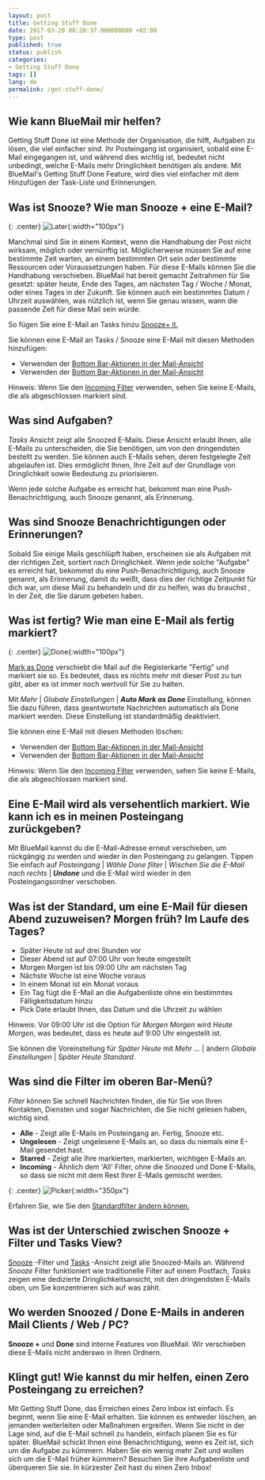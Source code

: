 ```yaml
---
layout: post
title: Getting Stuff Done
date: 2017-03-20 08:28:37.000000000 +02:00
type: post
published: true
status: publish
categories:
- Getting Stuff Done
tags: []
lang: de
permalink: /get-stuff-done/
---
```


## Wie kann BlueMail mir helfen?

Getting Stuff Done ist eine Methode der Organisation, die hilft, Aufgaben zu lösen, die viel einfacher sind. Ihr Posteingang ist organisiert, sobald eine E-Mail eingegangen ist, und während dies wichtig ist, bedeutet nicht unbedingt, welche E-Mails mehr Dringlichkeit benötigen als andere. Mit BlueMail's Getting Stuff Done Feature, wird dies viel einfacher mit dem Hinzufügen der Task-Liste und Erinnerungen.

## Was ist Snooze? Wie man Snooze + eine E-Mail?

{: .center}
![Later](/assets/ic_action_later-.png){:width="100px"}

Manchmal sind Sie in einem Kontext, wenn die Handhabung der Post nicht wirksam, möglich oder vernünftig ist. Möglicherweise müssen Sie auf eine bestimmte Zeit warten, an einem bestimmten Ort sein oder bestimmte Ressourcen oder Voraussetzungen haben. Für diese E-Mails können Sie die Handhabung verschieben. BlueMail hat bereit gemacht Zeitrahmen für Sie gesetzt: später heute, Ende des Tages, am nächsten Tag / Woche / Monat, oder eines Tages in der Zukunft. Sie können auch ein bestimmtes Datum / Uhrzeit auswählen, was nützlich ist, wenn Sie genau wissen, wann die passende Zeit für diese Mail sein würde.

So fügen Sie eine E-Mail an Tasks hinzu [Snooze+ it.](/mark-an-email-as-later/)

Sie können eine E-Mail an Tasks / Snooze eine E-Mail mit diesen Methoden hinzufügen:

* Verwenden der [Bottom Bar-Aktionen in der Mail-Ansicht](/bottom-bar-options-type-mail/)
* Verwenden der [Bottom Bar-Aktionen in der Mail-Ansicht](/bottom-bar-options-type-mail/)

Hinweis: Wenn Sie den [Incoming Filter](/top-bar-left-triangle-menu/) verwenden, sehen Sie keine E-Mails, die als abgeschlossen markiert sind.

## Was sind Aufgaben?

*Tasks* Ansicht zeigt alle Snoozed E-Mails. Diese Ansicht erlaubt Ihnen, alle E-Mails zu unterscheiden, die Sie benötigen, um von den dringendsten bestellt zu werden. Sie können auch E-Mails sehen, deren festgelegte Zeit abgelaufen ist. Dies ermöglicht Ihnen, Ihre Zeit auf der Grundlage von Dringlichkeit sowie Bedeutung zu priorisieren.

Wenn jede solche Aufgabe es erreicht hat, bekommt man eine Push-Benachrichtigung, auch Snooze genannt, als Erinnerung.

## Was sind Snooze Benachrichtigungen oder Erinnerungen?

Sobald Sie einige Mails geschlüpft haben, erscheinen sie als Aufgaben mit der richtigen Zeit, sortiert nach Dringlichkeit. Wenn jede solche "Aufgabe" es erreicht hat, bekommst du eine Push-Benachrichtigung, auch Snooze genannt, als Erinnerung, damit du weißt, dass dies der richtige Zeitpunkt für dich war, um diese Mail zu behandeln und dir zu helfen, was du brauchst , In der Zeit, die Sie darum gebeten haben.

## Was ist fertig? Wie man eine E-Mail als fertig markiert?

{: .center}
![Done](/assets/ic_action_done.png){:width="100px"}

[Mark as Done](/mark-an-email-as-done/) verschiebt die Mail auf die Registerkarte "Fertig" und markiert sie so. Es bedeutet, dass es nichts mehr mit dieser Post zu tun gibt, aber es ist immer noch wertvoll für Sie zu halten.

Mit *Mehr* \| *Globale Einstellungen* \| ***Auto Mark as Done*** Einstellung, können Sie dazu führen, dass geantwortete Nachrichten automatisch als Done markiert werden. Diese Einstellung ist standardmäßig deaktiviert.

Sie können eine E-Mail mit diesen Methoden löschen:

* Verwenden der [Bottom Bar-Aktionen in der Mail-Ansicht](/bottom-bar-options-type-mail/)
* Verwenden der [Bottom Bar-Aktionen in der Mail-Ansicht](/bottom-bar-options-type-mail/)

Hinweis: Wenn Sie den [Incoming Filter](/top-bar-left-triangle-menu/) verwenden, sehen Sie keine E-Mails, die als abgeschlossen markiert sind.

## Eine E-Mail wird als versehentlich markiert. Wie kann ich es in meinen Posteingang zurückgeben?

Mit BlueMail kannst du die E-Mail-Adresse erneut verschieben, um rückgängig zu werden und wieder in den Posteingang zu gelangen. Tippen Sie einfach auf *Posteingang* \| *Wähle Done filter* \| *Wischen Sie die E-Mail nach rechts* \| ***Undone*** und die E-Mail wird wieder in den Posteingangsordner verschoben.

## Was ist der Standard, um eine E-Mail für diesen Abend zuzuweisen? Morgen früh? Im Laufe des Tages?

* Später Heute ist auf drei Stunden vor
* Dieser Abend ist auf 07:00 Uhr von heute eingestellt
* Morgen Morgen ist bis 09:00 Uhr am nächsten Tag
* Nächste Woche ist eine Woche voraus
* In einem Monat ist ein Monat voraus
* Ein Tag fügt die E-Mail an die Aufgabenliste ohne ein bestimmtes Fälligkeitsdatum hinzu
* Pick Date erlaubt Ihnen, das Datum und die Uhrzeit zu wählen

Hinweis: Vor 09:00 Uhr ist die Option für *Morgen Morgen* wird *Heute Morgen*, was bedeutet, dass es heute auf 9:00 Uhr eingestellt ist.

Sie können die Voreinstellung für *Später Heute* mit *Mehr ...* \| ändern *Globale Einstellungen* \| *Später Heute Standard*.

## Was sind die Filter im oberen Bar-Menü?

*Filter* können Sie schnell Nachrichten finden, die für Sie von Ihren Kontakten, Diensten und sogar Nachrichten, die Sie nicht gelesen haben, wichtig sind.

* **Alle** - Zeigt alle E-Mails im Posteingang an. Fertig, Snooze etc.
* **Ungelesen** - Zeigt ungelesene E-Mails an, so dass du niemals eine E-Mail gesendet hast.
* **Starred** - Zeigt alle Ihre markierten, markierten, wichtigen E-Mails an.
* **Incoming** - Ähnlich dem 'All' Filter, ohne die Snoozed und Done E-Mails, so dass sie nicht mit dem Rest Ihrer E-Mails gemischt werden.

{: .center}
![Picker](/assets/BlueMail_PressKit_Picker-1-1.png){:width="350px"}

Erfahren Sie, wie Sie den [Standardfilter ändern können.](/how-do-i-change-the-default-filter/)

## Was ist der Unterschied zwischen Snooze + Filter und Tasks View?

[Snooze](/mark-as-later/) -Filter und [Tasks](/what-are-tasks-type-mail/) -Ansicht zeigt alle Snoozed-Mails an. Während *Snooze* Filter funktioniert wie traditionelle Filter auf einem Postfach, *Tasks* zeigen eine dedizierte Dringlichkeitsansicht, mit den dringendsten E-Mails oben, um Sie konzentrieren sich auf was zählt.

## Wo werden Snoozed / Done E-Mails in anderen Mail Clients / Web / PC?

**Snooze +** und **Done** sind interne Features von BlueMail. Wir verschieben diese E-Mails nicht anderswo in Ihren Ordnern.

## Klingt gut! Wie kannst du mir helfen, einen Zero Posteingang zu erreichen?

Mit Getting Stuff Done, das Erreichen eines Zero Inbox ist einfach. Es beginnt, wenn Sie eine E-Mail erhalten. Sie können es entweder löschen, an jemanden weiterleiten oder Maßnahmen ergreifen. Wenn Sie nicht in der Lage sind, auf die E-Mail schnell zu handeln, einfach planen Sie es für später. BlueMail schickt Ihnen eine Benachrichtigung, wenn es Zeit ist, sich um die Aufgabe zu kümmern. Haben Sie ein wenig mehr Zeit und wollen sich um die E-Mail früher kümmern? Besuchen Sie Ihre Aufgabenliste und überqueren Sie sie. In kürzester Zeit hast du einen Zero Inbox!
